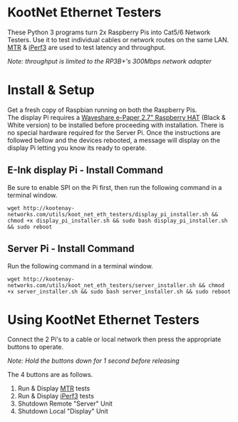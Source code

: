 # KootNet Ethernet Testers
These Python 3 programs turn 2x Raspberry Pis into Cat5/6 Network Testers. 
Use it to test individual cables or network routes on the same LAN.
[MTR](https://www.bitwizard.nl/mtr/) & [iPerf3](https://iperf.fr/) are used to test latency and throughput.

_Note: throughput is limited to the RP3B+'s 300Mbps network adapter_

Install & Setup
====================
Get a fresh copy of Raspbian running on both the Raspberry Pis.  
The display Pi requires a
[Waveshare e-Paper 2.7" Raspberry HAT](https://www.waveshare.com/wiki/2.7inch_e-Paper_HAT) (Black & White version)
to be installed before proceeding with installation. There is no special hardware required for the Server Pi.
Once the instructions are followed bellow and the devices rebooted, a message will display on the display Pi
 letting you know its ready to operate.

E-Ink display Pi - Install Command
---------------------
Be sure to enable SPI on the Pi first, then run the following command in a terminal window.

```wget http://kootenay-networks.com/utils/koot_net_eth_testers/display_pi_installer.sh && chmod +x display_pi_installer.sh && sudo bash display_pi_installer.sh && sudo reboot```

 Server Pi - Install Command
---------------------
Run the following command in a terminal window.

```wget http://kootenay-networks.com/utils/koot_net_eth_testers/server_installer.sh && chmod +x server_installer.sh && sudo bash server_installer.sh && sudo reboot```

Using KootNet Ethernet Testers
====================
Connect the 2 Pi's to a cable or local network then press the appropriate buttons to operate.  

_Note: Hold the buttons down for 1 second before releasing_

The 4 buttons are as follows.
1. Run & Display [MTR](https://www.bitwizard.nl/mtr/) tests
2. Run & Display [iPerf3](https://iperf.fr/) tests
3. Shutdown Remote "Server" Unit
4. Shutdown Local "Display" Unit
